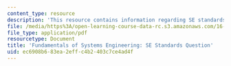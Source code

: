 ```yaml
---
content_type: resource
description: 'This resource contains information regarding SE standards question. '
file: /media/https%3A/open-learning-course-data-rc.s3.amazonaws.com/16-842-fundamentals-of-systems-engineering-fall-2015/ec6908b683ea2effc4b2403c7ce4ad4f_MIT16_842F15_StandardsQ.pdf
file_type: application/pdf
resourcetype: Document
title: 'Fundamentals of Systems Engineering: SE Standards Question'
uid: ec6908b6-83ea-2eff-c4b2-403c7ce4ad4f
---
```

